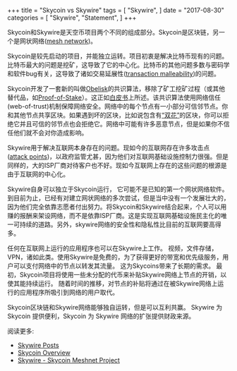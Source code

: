 +++
title = "Skycoin vs Skywire"
tags = [
    "Skywire",
]
date = "2017-08-30"
categories = [
    "Skywire",
    "Statement",
]
+++

Skycoin和Skywire是天空币项目两个不同的组成部分。Skycoin是区块链，另一个是网状网络([mesh network](https://en.wikipedia.org/wiki/Mesh_networking))。

Skycoin是较先启动的项目，并能独立运转。项目初衷是解决比特币现有的问题。比特币最大的问题是挖矿，这导致了它的中心化。比特币的其他问题多数与密码学和软件bug有关，这导致了诸如交易延展性([transaction malleability](https://en.bitcoin.it/wiki/Transaction_Malleability))的问题。

Skycoin开发了一套新的叫做[Obelisk](https://www.skycoin.net/whitepapers)的共识算法，移除了矿工挖矿过程（或其他替代品，如[Proof-of-Stake](https://en.wikipedia.org/wiki/Proof-of-stake)）。这正如[白皮书](https://www.skycoin.net/whitepapers)上所述。该共识算法使用网络信任(web-of-trust)机制保障网络安全。网络中的每个节点有一小部分可信邻节点。你和其他节点共享区块。如果遇到坏的区块，比如说包含有[“双花”](https://en.wikipedia.org/wiki/Double-spending)的区块，你可以拒绝它并且可信的邻节点也会拒绝它。网络中可能有许多恶意节点，但是如果你不信任他们就不会对你造成影响。

Skywire用于解决互联网本身存在的问题。现如今的互联网存在许多攻击点([attack points](https://en.wikipedia.org/wiki/BGP_hijacking))，以政府监管尤甚，因为他们对互联网基础设施控制力很强。但是同样的，大的ISP厂商对待客户也不好。现如今互联网上存在的这些问题的根源是由于互联网的中心化。

Skywire自身可以独立于Skycoin运行， 它可能不是已知的第一个网状网络软件。到目前为止，已经有对建立网状网络的多次尝试，但是当中没有一个发展壮大的，因为他们完全依靠志愿者付出努力。将Skycoin和Skywire结合起来，个人可以用赚的报酬来架设网络，而不是依靠ISP厂商。这是实现互联网基础设施民主化的唯一可持续的道路。另外，skywire网络的安全性和隐私性比目前的互联网要高得多。

任何在互联网上运行的应用程序也可以在Skywire上工作。 视频，文件存储，VPN，诸如此类。使用Skywire是免费的，为了获得更好的带宽和优先级服务，用户可以支付网络中的节点以转发其流量。 这为Skycoins带来了长期的需求。 最初，Skycoin项目将使用一些未分配的代币来补贴Skywire网络上节点的开销，以使其能持续运行。 随着时间的推移，对节点的补贴将通过在被Skywire网络上运行的应用程序所吸引到网络的用户取代。

Skycoin区块链和Skywire网络能够独自运转，但是可以互利共赢。 Skywire 为 Skycoin 提供便利，Skycoin 为 Skywire 网络的扩张提供财政来源。

阅读更多:

* [Skywire Posts](https://blog.skycoin.net/categories/skywire/)
* [Skycoin Overview](https://blog.skycoin.net/overview/skycoin-overview/)
* [Skywire - Skycoin Meshnet Project](https://blog.skycoin.net/overview/skywire---skycoin-meshnet-project/)
